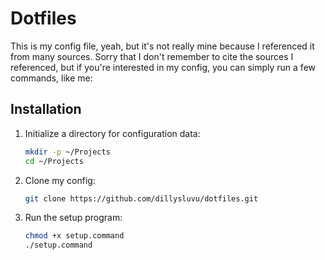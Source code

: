 # Dotfiles

This is my config file, yeah, but it's not really mine because I referenced it from many sources. Sorry that I don't remember to cite the sources I referenced, but if you're interested in my config, you can simply run a few commands, like me:

## Installation

1. Initialize a directory for configuration data:
    ```sh
    mkdir -p ~/Projects
    cd ~/Projects
    ```

2. Clone my config:
    ```sh
    git clone https://github.com/dillysluvu/dotfiles.git
    ```

3. Run the setup program:
    ```sh
    chmod +x setup.command
    ./setup.command
    ```
